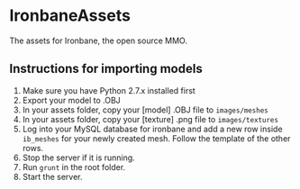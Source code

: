 IronbaneAssets
==============

The assets for Ironbane, the open source MMO.


Instructions for importing models
---------------------------------
1. Make sure you have Python 2.7.x installed first
2. Export your model to .OBJ
3. In your assets folder, copy your [model] .OBJ file to ```images/meshes```
4. In your assets folder, copy your [texture] .png file to ```images/textures``` 
5. Log into your MySQL database for ironbane and add a new row inside ```ib_meshes``` for your newly created mesh. Follow the template of the other rows.
6. Stop the server if it is running.
7. Run ```grunt``` in the root folder.
7. Start the server.

